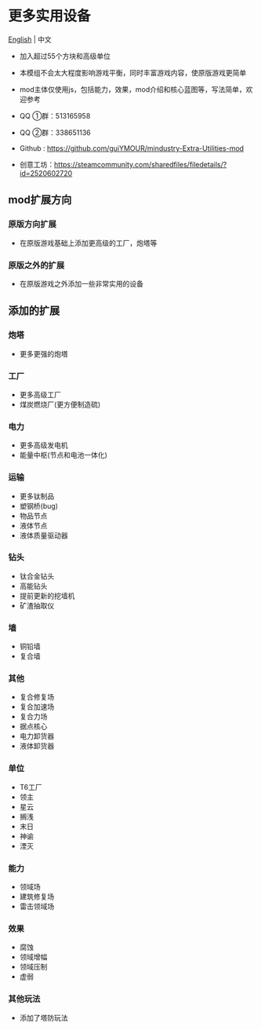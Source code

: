 # 更多实用设备

[English](README.md) | 中文

- 加入超过55个方块和高级单位

- 本模组不会太大程度影响游戏平衡，同时丰富游戏内容，使原版游戏更简单

- mod主体仅使用js，包括能力，效果，mod介绍和核心蓝图等，写法简单，欢迎参考


- QQ ①群：513165958
- QQ ②群：338651136
- Github : https://github.com/guiYMOUR/mindustry-Extra-Utilities-mod
- 创意工坊：https://steamcommunity.com/sharedfiles/filedetails/?id=2520602720

## mod扩展方向

### 原版方向扩展
- 在原版游戏基础上添加更高级的工厂，炮塔等

### 原版之外的扩展
- 在原版游戏之外添加一些非常实用的设备

## 添加的扩展

### 炮塔
- 更多更强的炮塔

### 工厂
- 更多高级工厂
- 煤炭燃烧厂(更方便制造硫)

### 电力
- 更多高级发电机
- 能量中枢(节点和电池一体化)

### 运输
- 更多钛制品
- 塑钢桥(bug)
- 物品节点
- 液体节点
- 液体质量驱动器

### 钻头
- 钛合金钻头
- 高能钻头
- 提前更新的挖墙机
- 矿渣抽取仪

### 墙
- 铜铅墙
- 复合墙

### 其他
- 复合修复场
- 复合加速场
- 复合力场
- 据点核心
- 电力卸货器
- 液体卸货器

### 单位
- T6工厂
- 领主
- 星云
- 搁浅
- 末日
- 神谕
- 湮灭

### 能力
- 领域场
- 建筑修复场
- 雷击领域场

### 效果
- 腐蚀
- 领域增幅
- 领域压制
- 虚弱

### 其他玩法
- 添加了塔防玩法